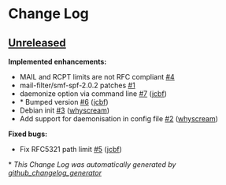 # Change Log

## [Unreleased](https://github.com/jcbf/smf-spf/tree/HEAD)

**Implemented enhancements:**

- MAIL and RCPT limits are not RFC compliant [\#4](https://github.com/jcbf/smf-spf/issues/4)
- mail-filter/smf-spf-2.0.2 patches [\#1](https://github.com/jcbf/smf-spf/issues/1)
- daemonize option via command line [\#7](https://github.com/jcbf/smf-spf/pull/7) ([jcbf](https://github.com/jcbf))
-  \*  Bumped version [\#6](https://github.com/jcbf/smf-spf/pull/6) ([jcbf](https://github.com/jcbf))
- Debian init [\#3](https://github.com/jcbf/smf-spf/pull/3) ([whyscream](https://github.com/whyscream))
- Add support for daemonisation in config file [\#2](https://github.com/jcbf/smf-spf/pull/2) ([whyscream](https://github.com/whyscream))

**Fixed bugs:**

- Fix RFC5321 path limit [\#5](https://github.com/jcbf/smf-spf/pull/5) ([jcbf](https://github.com/jcbf))



\* *This Change Log was automatically generated by [github_changelog_generator](https://github.com/skywinder/Github-Changelog-Generator)*